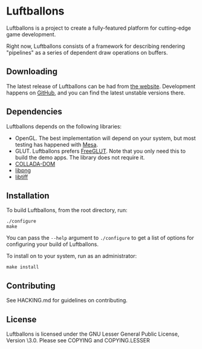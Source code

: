 # Luftballons #

Luftballons is a project to create a fully-featured platform for cutting-edge
game development.

Right now, Luftballons consists of a framework for describing rendering
"pipelines" as a series of dependent draw operations on buffers.


## Downloading ##

The latest release of Luftballons can be had from [the
website](http://www.luftengine.org/).  Development happens on
[GitHub](https://github.com/sadmac7000/luftballons), and you can find the
latest unstable versions there.


## Dependencies ##

Luftballons depends on the following libraries:

* OpenGL. The best implementation will depend on your system, but most testing
  has happened with [Mesa](http://www.mesa3d.org/).
* GLUT. Luftballons prefers [FreeGLUT](http://freeglut.sourceforge.net/). Note
  that you only need this to build the demo apps. The library does not require
  it.
* [COLLADA-DOM](http://sourceforge.net/projects/collada-dom/)
* [libpng](http://www.libpng.org/pub/png/libpng.html)
* [libtiff](http://www.libtiff.org/)

## Installation ##

To build Luftballons, from the root directory, run:

    ./configure
    make

You can pass the `--help` argument to `./configure` to get a list of options
for configuring your build of Luftballons.

To install on to your system, run as an administrator:

    make install


## Contributing ##

See HACKING.md for guidelines on contributing.


## License ##

Luftballons is licensed under the GNU Lesser General Public License, Version
\3.0.  Please see COPYING and COPYING.LESSER
